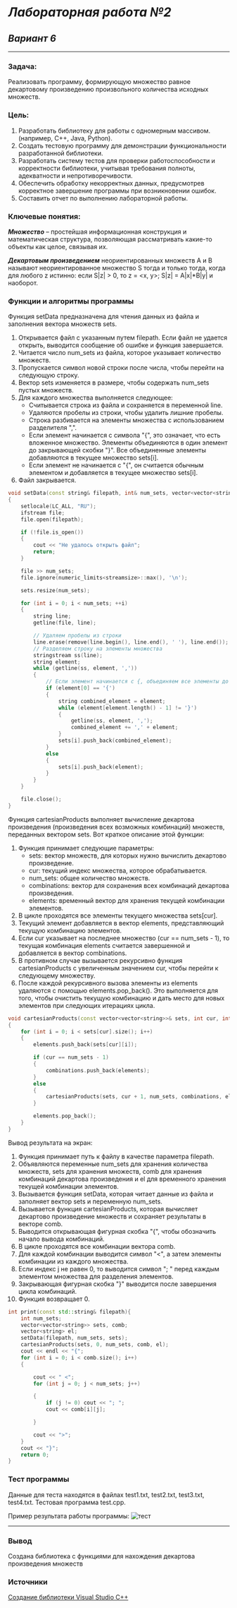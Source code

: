 # *Лабораторная работа №2*
## *Вариант 6*
***
### Задача:
Реализовать программу, формирующую множество равное декартовому произведению произвольного количества исходных множеств.
### Цель:
1. Разработать библиотеку для работы с одномерным массивом. (например, C++, Java, Python).
2. Создать тестовую программу для демонстрации функциональности разработанной библиотеки.
3. Разработать систему тестов для проверки работоспособности и корректности библиотеки, учитывая требования полноты, адекватности и непротиворечивости.
4. Обеспечить обработку некорректных данных, предусмотрев корректное завершение программы при возникновении ошибок.
5. Составить отчет по выполнению лабораторной работы.
### Ключевые понятия: 
___Множество___ – простейшая информационная конструкция и математическая структура,
позволяющая рассматривать какие-то объекты как целое, связывая их.

___Декартовым произведением___ неориентированных множеств A и B называют неориентированное множество S тогда и только тогда, когда для любого z истинно: если S|z| > 0, то z = <x, y>; S|z| = A|x|*B|y| и наоборот.

### Функции и алгоритмы программы
Функция setData предназначена для чтения данных из файла и заполнения вектора множеств sets.
1. Открывается файл с указанным путем filepath. Если файл не удается открыть, выводится сообщение об ошибке и функция завершается.
2. Читается число num_sets из файла, которое указывает количество множеств.
3. Пропускается символ новой строки после числа, чтобы перейти на следующую строку.
4. Вектор sets изменяется в размере, чтобы содержать num_sets пустых множеств.
5. Для каждого множества выполняется следующее:
    * Считывается строка из файла и сохраняется в переменной line.
    * Удаляются пробелы из строки, чтобы удалить лишние пробелы.
    * Строка разбивается на элементы множества с использованием разделителя ",".
    * Если элемент начинается с символа "{", это означает, что есть вложенное множество. Элементы объединяются в один элемент до закрывающей скобки "}". Все объединенные элементы добавляются в текущее множество sets[i].
    * Если элемент не начинается с "{", он считается обычным элементом и добавляется в текущее множество sets[i].
6. Файл закрывается.
```c++
void setData(const string& filepath, int& num_sets, vector<vector<string>>& sets)
{
    setlocale(LC_ALL, "RU");
    ifstream file;
    file.open(filepath);

    if (!file.is_open())
    {
        cout << "Не удалось открыть файл";
        return;
    }

    file >> num_sets;
    file.ignore(numeric_limits<streamsize>::max(), '\n');

    sets.resize(num_sets);

    for (int i = 0; i < num_sets; ++i)
    {
        string line;
        getline(file, line);

        // Удаляем пробелы из строки
        line.erase(remove(line.begin(), line.end(), ' '), line.end());
        // Разделяем строку на элементы множества
        stringstream ss(line);
        string element;
        while (getline(ss, element, ','))
        {
            // Если элемент начинается с {, объединяем все элементы до закрывающей }
            if (element[0] == '{')
            {
                string combined_element = element;
                while (element[element.length() - 1] != '}')
                {
                    getline(ss, element, ',');
                    combined_element += ',' + element;
                }
                sets[i].push_back(combined_element);
            }
            else
            {
                sets[i].push_back(element);
            }
        }
    }

    file.close();
}
```
Функция cartesianProducts выполняет вычисление декартова произведения (произведения всех возможных комбинаций) множеств, переданных вектором sets. Вот краткое описание этой функции:
1. Функция принимает следующие параметры:
    * sets: вектор множеств, для которых нужно вычислить декартово произведение.
    * cur: текущий индекс множества, которое обрабатывается.
    * num_sets: общее количество множеств.
    * combinations: вектор для сохранения всех комбинаций декартова произведения.
    * elements: временный вектор для хранения текущей комбинации элементов.
2. В цикле проходятся все элементы текущего множества sets[cur].
3. Текущий элемент добавляется в вектор elements, представляющий текущую комбинацию элементов.
4. Если cur указывает на последнее множество (cur == num_sets - 1), то текущая комбинация elements считается завершенной и добавляется в вектор combinations.
5. В противном случае вызывается рекурсивно функция cartesianProducts с увеличенным значением cur, чтобы перейти к следующему множеству.
6. После каждой рекурсивного вызова элементы из elements удаляются с помощью elements.pop_back(). Это выполняется для того, чтобы очистить текущую комбинацию и дать место для новых элементов при следующих итерациях цикла.
```c++
void cartesianProducts(const vector<vector<string>>& sets, int cur, int& num_sets, vector<vector<string>>& combinations, vector<string>& elements)
{
    for (int i = 0; i < sets[cur].size(); i++)
    {
        elements.push_back(sets[cur][i]);

        if (cur == num_sets - 1)
        {
            combinations.push_back(elements);
        }
        else
        {
            cartesianProducts(sets, cur + 1, num_sets, combinations, elements);
        }

        elements.pop_back();
    }
}
```
Вывод результата на экран:
1. Функция принимает путь к файлу в качестве параметра filepath.
2. Объявляются переменные num_sets для хранения количества множеств, sets для хранения множеств, comb для хранения комбинаций декартова произведения и el для временного хранения текущей комбинации элементов.
3. Вызывается функция setData, которая читает данные из файла и заполняет вектор sets и переменную num_sets.
4. Вызывается функция cartesianProducts, которая вычисляет декартово произведение множеств и сохраняет результаты в векторе comb.
5. Выводится открывающая фигурная скобка "{", чтобы обозначить начало вывода комбинаций.
6. В цикле проходятся все комбинации вектора comb.
7. Для каждой комбинации выводится символ "<", а затем элементы комбинации из каждого множества.
8. Если индекс j не равен 0, то выводится символ "; " перед каждым элементом множества для разделения элементов.
9. Закрывающая фигурная скобка "}" выводится после завершения цикла комбинаций.
10. Функция возвращает 0.
```c++
int print(const std::string& filepath){
    int num_sets;
    vector<vector<string>> sets, comb;
    vector<string> el;
    setData(filepath, num_sets, sets);
    cartesianProducts(sets, 0, num_sets, comb, el);
    cout << endl << "{";
    for (int i = 0; i < comb.size(); i++)
    {

        cout << " <";
        for (int j = 0; j < num_sets; j++)

        {
            if (j != 0) cout << "; ";
            cout << comb[i][j];

        }

        cout << ">";
    }
    cout << "}";
    return 0;
}
```
### Тест программы
Данные для теста находятся в файлах test1.txt, test2.txt, test3.txt, test4.txt. Тестовая программа test.cpp.

Пример результата работы программы:
![тест](https://github.com/iis-32170x/RPIIS/assets/146451109/7ba9cf9e-5b3d-4e00-82e2-3f35ee705a66)
***
### Вывод
Создана библиотека с функциями для нахождения декартова произведения множеств

### Источники 
[Создание библиотеки Visual Studio C++](https://www.youtube.com/watch?v=5mD-rhaYF4U )
